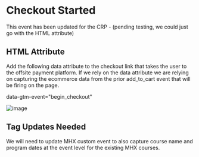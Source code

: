 # Checkout Started

This event has been updated for the CRP - (pending testing, we could just go with the HTML attribute)


### 

## HTML Attribute

Add the following data attribute to the checkout link that takes the user to the offsite payment platform. If we rely on the data attribute we are relying on capturing the ecommerce data from the prior add_to_cart event that will be firing on the page.

data-gtm-event="begin_checkout"

![image](https://github.com/user-attachments/assets/6b1655bf-b55a-497a-8cc6-db738ea29456)


## Tag Updates Needed

We will need to update MHX custom event to also capture course name and program dates at the event level for the existing MHX courses.



